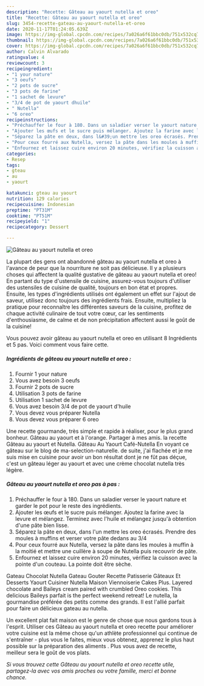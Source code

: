 ```yaml
---
description: "Recette: Gâteau au yaourt nutella et oreo"
title: "Recette: Gâteau au yaourt nutella et oreo"
slug: 3454-recette-gateau-au-yaourt-nutella-et-oreo
date: 2020-11-17T01:24:05.639Z
image: https://img-global.cpcdn.com/recipes/7a026a6f61bbc0db/751x532cq70/gateau-au-yaourt-nutella-et-oreo-photo-principale-de-la-recette.jpg
thumbnail: https://img-global.cpcdn.com/recipes/7a026a6f61bbc0db/751x532cq70/gateau-au-yaourt-nutella-et-oreo-photo-principale-de-la-recette.jpg
cover: https://img-global.cpcdn.com/recipes/7a026a6f61bbc0db/751x532cq70/gateau-au-yaourt-nutella-et-oreo-photo-principale-de-la-recette.jpg
author: Calvin Alvarado
ratingvalue: 4
reviewcount: 3
recipeingredient:
- "1 your nature"
- "3 oeufs"
- "2 pots de sucre"
- "3 pots de farine"
- "1 sachet de levure"
- "3/4 de pot de yaourt dhuile"
- " Nutella"
- "6 oreo"
recipeinstructions:
- "Préchauffer le four à 180. Dans un saladier verser le yaourt nature et garder le pot pour le reste des ingrédients."
- "Ajouter les œufs et le sucre puis mélanger. Ajoutez la farine avec la levure et mélangez. Terminez avec l&#39;huile et mélangez jusqu&#39;à obtention d&#39;une pâte bien lisse."
- "Séparez la pâte en deux, dans l&#39;un mettre les oreo écrasés. Prendre des moules à muffins et verser votre pâte dedans au 3/4"
- "Pour ceux fourré aux Nutella, versez la pâte dans les moules à muffin à la moitié et mettre une cuillère à soupe de Nutella puis recouvrir de pâte."
- "Enfournez et laissez cuire environ 20 minutes, vérifiez la cuisson avec la pointe d&#39;un couteau. La pointe doit être sèche."
categories:
- Resep
tags:
- gteau
- au
- yaourt

katakunci: gteau au yaourt 
nutrition: 129 calories
recipecuisine: Indonesian
preptime: "PT31M"
cooktime: "PT51M"
recipeyield: "1"
recipecategory: Dessert

---
```



![Gâteau au yaourt nutella et oreo](https://img-global.cpcdn.com/recipes/7a026a6f61bbc0db/751x532cq70/gateau-au-yaourt-nutella-et-oreo-photo-principale-de-la-recette.jpg)

La plupart des gens ont abandonné gâteau au yaourt nutella et oreo à l'avance de peur que la nourriture ne soit pas délicieuse. Il y a plusieurs choses qui affectent la qualité gustative de gâteau au yaourt nutella et oreo! En partant du type d'ustensile de cuisine, assurez-vous toujours d'utiliser des ustensiles de cuisine de qualité, toujours en bon état et propres. Ensuite, les types d'ingrédients utilisés ont également un effet sur l'ajout de saveur, utilisez donc toujours des ingrédients frais. Ensuite, multipliez la pratique pour reconnaître les différentes saveurs de la cuisine, profitez de chaque activité culinaire de tout votre cœur, car les sentiments d'enthousiasme, de calme et de non précipitation affectent aussi le goût de la cuisine!

<!--inarticleads1-->

Vous pouvez avoir gâteau au yaourt nutella et oreo en utilisant 8 Ingrédients et 5 pas. Voici comment vous faire cette.

##### Ingrédients de gâteau au yaourt nutella et oreo :

1. Fournir 1 your nature
1. Vous avez besoin 3 oeufs
1. Fournir 2 pots de sucre
1. Utilisation 3 pots de farine
1. Utilisation 1 sachet de levure
1. Vous avez besoin 3/4 de pot de yaourt d&#39;huile
1. Vous devez vous préparer  Nutella
1. Vous devez vous préparer 6 oreo


Une recette gourmande, très simple et rapide à réaliser, pour le plus grand bonheur. Gâteau au yaourt et à l&#39;orange. Partager à mes amis. la recette Gâteau au yaourt et Nutella. Gâteau Au Yaourt Café-Nutella En voyant ce gâteau sur le blog de ma-selection-naturelle. de suite, j&#39;ai flachée et je me suis mise en cuisine pour avoir un bon résultat dont je ne fût pas déçue, c&#39;est un gâteau léger au yaourt et avec une crème chocolat nutella très légère. 

<!--inarticleads2-->

##### Gâteau au yaourt nutella et oreo pas à pas :

1. Préchauffer le four à 180. Dans un saladier verser le yaourt nature et garder le pot pour le reste des ingrédients.
1. Ajouter les œufs et le sucre puis mélanger. Ajoutez la farine avec la levure et mélangez. Terminez avec l&#39;huile et mélangez jusqu&#39;à obtention d&#39;une pâte bien lisse.
1. Séparez la pâte en deux, dans l&#39;un mettre les oreo écrasés. Prendre des moules à muffins et verser votre pâte dedans au 3/4
1. Pour ceux fourré aux Nutella, versez la pâte dans les moules à muffin à la moitié et mettre une cuillère à soupe de Nutella puis recouvrir de pâte.
1. Enfournez et laissez cuire environ 20 minutes, vérifiez la cuisson avec la pointe d&#39;un couteau. La pointe doit être sèche.


Gateau Chocolat Nutella Gateau Gouter Recette Patisserie Gâteaux Et Desserts Yaourt Cuisiner Nutella Maison Viennoiserie Cakes Plus. Layered chocolate and Baileys cream paired with crumbled Oreo cookies. This delicious Baileys parfait is the perfect weekend retreat! Le nutella, la gourmandise préférée des petits comme des grands. Il est l&#39;allié parfait pour faire un délicieux gateau au nutella. 

<!--inarticleads1-->

<p>
Un excellent plat fait maison est le genre de chose que nous gardons tous à l'esprit. Utiliser ces Gâteau au yaourt nutella et oreo recette pour améliorer votre cuisine est la même chose qu'un athlète professionnel qui continue de s'entraîner - plus vous le faites, mieux vous obtenez, apprenez le plus haut possible sur la préparation des aliments . Plus vous avez de recette, meilleur sera le goût de vos plats.
</p>

<p>
<i>Si vous trouvez cette Gâteau au yaourt nutella et oreo recette utile, partagez-la avec vos amis proches ou votre famille, merci et bonne chance.</i>
</p>
